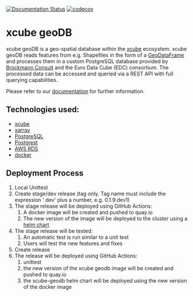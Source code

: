 [![Documentation Status](https://readthedocs.org/projects/xcube-geodb/badge/?version=latest)](https://xcube-geodb.readthedocs.io/en/latest/?badge=latest)
[![codecov](https://codecov.io/gh/dcs4cop/xcube-geodb/branch/master/graph/badge.svg)](https://codecov.io/gh/dcs4cop/xcube-geodb)

# xcube geoDB

xcube geoDB is a geo-spatial database within the [xcube](https://github.com/dcs4cop/xcube) ecosystem.
xcube geoDB reads features from e.g. Shapefiles in the form of a [GeoDataFrame](http://geopandas.org/) 
and processes them in a custom PostgreSQL database
provided by [Brockmann Consult](https://www.brockmann-consult.de) and the
Euro Data Cube (EDC) consortium. The processed data can be accessed and
queried via a REST API with full querying capabilities.

Please refer to our [documentation](https://xcube-geodb.readthedocs.io) for
further information.

## Technologies used:

- [xcube](https://github.com/dcs4cop/xcube)
- [xarray](http://xarray.pydata.org/en/stable/)
- [PostgreSQL](https://www.postgresql.org/)
- [Postgrest](http://postgrest.org/en/v6.0/)
- [AWS RDS](https://aws.amazon.com/de/rds/)
- [docker](https://www.docker.com/)

## Deployment Process

1. Local Unittest
2. Create stage/dev release (tag only. Tag name must include the expression '
   dev' plus a number, e.g. 0.1.9.dev1)
3. The stage release will be deployed using GitHub Actions:
   1. A docker image will be created and pushed to quay.io
   2. The new version of the image will be deployed to the cluster using a 
      [helm chart](https://github.com/dcs4cop/xcube-k8s/geodb)
4. The stage release will be tested:
   1. An automatic test is run similar to a unit test
   2. Users will test the new features and fixes
5. Create release
6. The release will be deployed using GitHub Actions:
   1. unittest
   2. the new version of the xcube geodb image will be created and pushed to 
      quay.io
   3. the xcube-geodb helm chart will be deployed using the new version of 
      the docker image 
 
